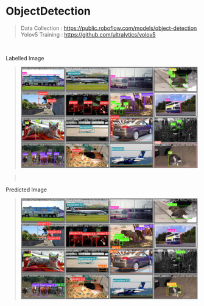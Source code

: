 # ObjectDetection
> Data Collection : https://public.roboflow.com/models/object-detection
> <br>
> Yolov5 Training :  https://github.com/ultralytics/yolov5 <br>
<br>
  
Labelled Image
> ![](https://github.com/kavitha-19/ObjectDetection/blob/main/val_batch1_labels.jpg)

> <br>
Predicted Image
> ![](https://github.com/kavitha-19/ObjectDetection/blob/main/val_batch1_pred.jpg)
